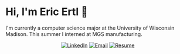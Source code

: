 # Hi, I'm Eric Ertl 👋

I'm currently a computer science major at the University of Wisconsin Madison. This summer I interned at MGS manufacturing.
    
<div align="center">
<a href="https://www.linkedin.com/in/eric-ertl-40a0751b4"><img alt="LinkedIn" src="https://img.shields.io/badge/Eric Ertl-%230077B5.svg?style=flat&logo=linkedin&logoColor=white"/></a>
<a href="mailto:ertleri19@gmail.com@gmail.com"><img alt="Email" src="https://img.shields.io/badge/ertleri19@gmail.com@gmail.com-D14836?style=flat&logo=gmail&logoColor=white"/></a>
<a href="./Resume.pdf.pdf"><img alt="Resume" src="https://img.shields.io/badge/Resume_(last_updated)-Jan 2021-green"/></a>
</div><br/>

<!--
**eertl2/eertl2** is a ✨ _special_ ✨ repository because its `README.md` (this file) appears on your GitHub profile.

Here are some ideas to get you started:

- 🔭 I’m currently working on ...
- 🌱 I’m currently learning ...
- 👯 I’m looking to collaborate on ...
- 🤔 I’m looking for help with ...
- 💬 Ask me about ...
- 📫 How to reach me: ...
- 😄 Pronouns: ...
- ⚡ Fun fact: ...
-->
